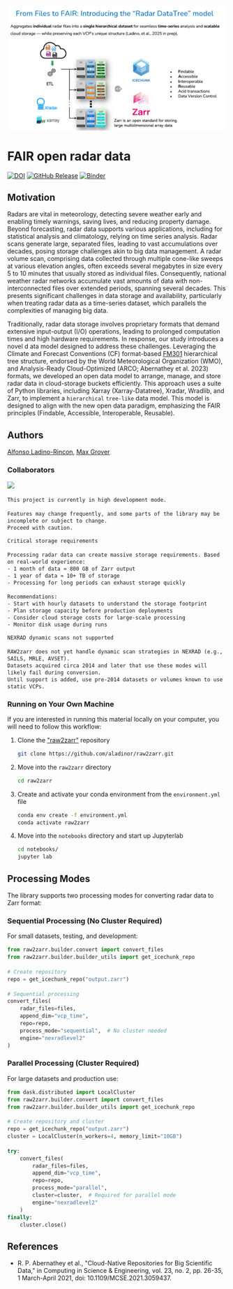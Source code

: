 <img src="images/radar_datatree.png" alt="thumbnail" width="550"/>

# FAIR open radar data
[![DOI](https://zenodo.org/badge/658848435.svg)](https://zenodo.org/doi/10.5281/zenodo.10069535)
[![GitHub Release](https://img.shields.io/github/v/release/aladinor/raw2zarr?display_name=tag&sort=semver)](https://github.com/aladinor/raw2zarr/releases/latest)
[![Binder](https://mybinder.org/badge_logo.svg)](https://mybinder.org/v2/gh/aladinor/raw2zarr/main)

## Motivation

Radars are vital in meteorology, detecting severe weather early and enabling timely warnings, saving lives,
and reducing property damage. Beyond forecasting, radar data supports various applications,
including for statistical analysis and climatology, relying on time series analysis. Radar scans generate large,
separated files, leading to vast accumulations over decades, posing storage challenges akin to big data management.
A radar volume scan, comprising data collected through multiple cone-like sweeps at various elevation angles,
often exceeds several megabytes in size every 5 to 10 minutes that usually stored as individual files.
Consequently, national weather radar networks accumulate vast amounts of data with non-interconnected files over
extended periods, spanning several decades. This presents significant challenges in data storage and availability,
particularly when treating radar data as a time-series dataset, which parallels the complexities of managing big data.

Traditionally, radar data storage involves proprietary formats that demand extensive input-output (I/O) operations,
leading to prolonged computation times and high hardware requirements. In response, our study introduces a novel d
ata model designed to address these challenges. Leveraging the Climate and Forecast Conventions (CF) format-based
[FM301](https://community.wmo.int/en/activity-areas/wis/wmo-cf-extensions) hierarchical tree structure,
endorsed by the World Meteorological Organization (WMO), and Analysis-Ready Cloud-Optimized
(ARCO; Abernathey et al. 2023) formats, we developed an open data model to arrange, manage, and store radar data in
cloud-storage buckets efficiently. This approach uses a suite of Python libraries, including Xarray (Xarray-Datatree),
Xradar, Wradlib, and Zarr, to implement a `hierarchical` `tree-like` data model. This model is designed to align
with the new open data paradigm, emphasizing the FAIR principles (Findable, Accessible, Interoperable, Reusable).


## Authors

[Alfonso Ladino-Rincon](https://github.com/aladinor),
[Max Grover](https://github.com/mgrover1)

### Collaborators

<a href="https://github.com/aladinor/raw2zarr/graphs/contributors">
  <img src="https://contrib.rocks/image?repo=aladinor/raw2zarr" />
</a>


```{warning}
This project is currently in high development mode.

Features may change frequently, and some parts of the library may be incomplete or subject to change.
Proceed with caution.
```

```{caution}
Critical storage requirements

Processing radar data can create massive storage requirements. Based on real-world experience:
- 1 month of data ≈ 800 GB of Zarr output
- 1 year of data ≈ 10+ TB of storage
- Processing for long periods can exhaust storage quickly

Recommendations:
- Start with hourly datasets to understand the storage footprint
- Plan storage capacity before production deployments
- Consider cloud storage costs for large-scale processing
- Monitor disk usage during runs
```

```{warning}
NEXRAD dynamic scans not supported

RAW2zarr does not yet handle dynamic scan strategies in NEXRAD (e.g., SAILS, MRLE, AVSET).
Datasets acquired circa 2014 and later that use these modes will likely fail during conversion.
Until support is added, use pre‑2014 datasets or volumes known to use static VCPs.
```


### Running on Your Own Machine
If you are interested in running this material locally on your computer, you will need to follow this workflow:

1. Clone the ["raw2zarr"](https://github.com/aladinor/raw2zarr) repository
    ```bash
    git clone https://github.com/aladinor/raw2zarr.git
    ```

2. Move into the `raw2zarr` directory
    ```bash
    cd raw2zarr
    ```

3. Create and activate your conda environment from the `environment.yml` file
    ```bash
    conda env create -f environment.yml
    conda activate raw2zarr
    ```

4.  Move into the `notebooks` directory and start up Jupyterlab
    ```bash
    cd notebooks/
    jupyter lab
    ```

## Processing Modes

The library supports two processing modes for converting radar data to Zarr format:

### Sequential Processing (No Cluster Required)

For small datasets, testing, and development:

```python
from raw2zarr.builder.convert import convert_files
from raw2zarr.builder.builder_utils import get_icechunk_repo

# Create repository
repo = get_icechunk_repo("output.zarr")

# Sequential processing
convert_files(
    radar_files=files,
    append_dim="vcp_time",
    repo=repo,
    process_mode="sequential",  # No cluster needed
    engine="nexradlevel2"
)
```

### Parallel Processing (Cluster Required)

For large datasets and production use:

```python
from dask.distributed import LocalCluster
from raw2zarr.builder.convert import convert_files
from raw2zarr.builder.builder_utils import get_icechunk_repo

# Create repository and cluster
repo = get_icechunk_repo("output.zarr")
cluster = LocalCluster(n_workers=4, memory_limit="10GB")

try:
    convert_files(
        radar_files=files,
        append_dim="vcp_time",
        repo=repo,
        process_mode="parallel",
        cluster=cluster,  # Required for parallel mode
        engine="nexradlevel2"
    )
finally:
    cluster.close()
```
## References
* R. P. Abernathey et al., "Cloud-Native Repositories for Big Scientific Data," in Computing in Science & Engineering, vol. 23, no. 2, pp. 26-35, 1 March-April 2021, doi: 10.1109/MCSE.2021.3059437.
